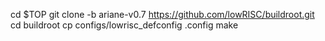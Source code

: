 cd $TOP
git clone -b ariane-v0.7 https://github.com/lowRISC/buildroot.git
cd buildroot
cp configs/lowrisc_defconfig .config
make
